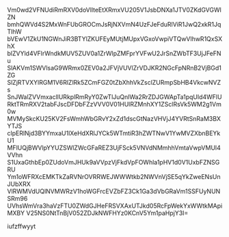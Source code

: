 Vm0wd2VFNUdiRmRXV0doVllteEtXRmxVU205V1JsbDNXa1JTV0ZKdGVGWlZN
bmhQWVd4S2MxWnFUbGROCmJsRjNXVmN4UzFJeFduRlViR1JwQ2xkR1JqTlhW
bVEwV1ZkU1NGWnJiR3BTYlZKUFEyMUtjMUpxVGxoVwpiVTQwVlhwR1QxSXhX
blZVYld4VFlrWndkMUV5ZUV0a1ZrWlpZMFprYVFwU2JrSnZWbTF3UjJFeFNu
SlAKVm1SWVlsaG9WRmx0ZEV0a2JFVjVUVlZrVDJKR2NGcFpNRnB2VjBGd1ZG
SlZjRTVXYlRGM1V6RlZlRk5ZCmFGZ0tZbXhhVkZsclZURmpSbHB4VkcwNVZs
SnJWalZVVmxacllURkplRmRyY0ZwTlJuQnlWa2RrZDJGWApTa1pqUld4WFlU
RktTRmRXV2tabFJscDFDbFZzVVV0V01HUlRZMnhXY1ZSclRsVk5WM2g1Vm0w
MVMySkcKU25KV2FsWmhWbGRvY2xZd1dscGtNazVHVjJ4YVRtSnRaM3BXYTJS
clpERlNjd3BYYmxaU1lXeHdXRlJYCk5WTmtiR3hZWTNwV1YwMVZXbnBEYkU1
MFlUQjBWVlpYYUZSWlZWcGFaREZ3UjFSck5VNVdNMmhhVmtaVwpVMUl4VVhn
S1UxaGthbEp0ZUdoVmJHUk9aVVpzVjFkdVpFOWhla1pHV1d0V1UxbFZNSGRU
Ym1oWFRXcEMKTkZaRVNrOVRRWEJWWWtkb2NWVnVjSE5qYkZweENsUnJUbXRX
VlRWMVdUQlNVMWRzV1hoWGFrcEVZbFZ3Ck1Ga3dVbGRaVm1SSFUyNUNSRm96
UVhsWmVra3haVzFTU0ZWdGJHeFRSVXAxUTJkd05RcFpWekYxWWtkMApiMXBY
V25NS0NtTnBjV052ZDJkNWFHYz0KCnV5Ym1paHpjY3I=

iufzffwyyt
